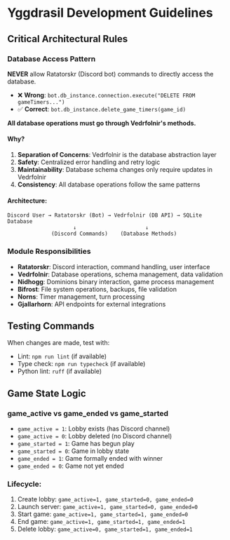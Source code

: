 # Yggdrasil Development Guidelines

## Critical Architectural Rules

### Database Access Pattern
**NEVER** allow Ratatorskr (Discord bot) commands to directly access the database.

- ❌ **Wrong**: `bot.db_instance.connection.execute("DELETE FROM gameTimers...")`
- ✅ **Correct**: `bot.db_instance.delete_game_timers(game_id)`

**All database operations must go through Vedrfolnir's methods.**

#### Why?
1. **Separation of Concerns**: Vedrfolnir is the database abstraction layer
2. **Safety**: Centralized error handling and retry logic
3. **Maintainability**: Database schema changes only require updates in Vedrfolnir
4. **Consistency**: All database operations follow the same patterns

#### Architecture:
```
Discord User → Ratatorskr (Bot) → Vedrfolnir (DB API) → SQLite Database
                     ↓                      ↓
              (Discord Commands)    (Database Methods)
```

### Module Responsibilities

- **Ratatorskr**: Discord interaction, command handling, user interface
- **Vedrfolnir**: Database operations, schema management, data validation
- **Nidhogg**: Dominions binary interaction, game process management
- **Bifrost**: File system operations, backups, file validation
- **Norns**: Timer management, turn processing
- **Gjallarhorn**: API endpoints for external integrations

## Testing Commands

When changes are made, test with:
- Lint: `npm run lint` (if available)
- Type check: `npm run typecheck` (if available)
- Python lint: `ruff` (if available)

## Game State Logic

### game_active vs game_ended vs game_started
- `game_active = 1`: Lobby exists (has Discord channel)
- `game_active = 0`: Lobby deleted (no Discord channel)
- `game_started = 1`: Game has begun play
- `game_started = 0`: Game in lobby state
- `game_ended = 1`: Game formally ended with winner
- `game_ended = 0`: Game not yet ended

### Lifecycle:
1. Create lobby: `game_active=1, game_started=0, game_ended=0`
2. Launch server: `game_active=1, game_started=0, game_ended=0`
3. Start game: `game_active=1, game_started=1, game_ended=0`
4. End game: `game_active=1, game_started=1, game_ended=1`
5. Delete lobby: `game_active=0, game_started=1, game_ended=1`